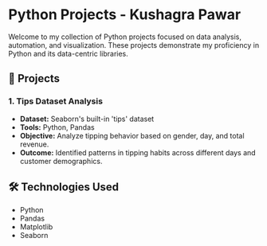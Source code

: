 # Python Projects - Kushagra Pawar

Welcome to my collection of Python projects focused on data analysis, automation, and visualization. These projects demonstrate my proficiency in Python and its data-centric libraries.

## 📁 Projects

### 1. Tips Dataset Analysis
- **Dataset:** Seaborn's built-in 'tips' dataset
- **Tools:** Python, Pandas
- **Objective:** Analyze tipping behavior based on gender, day, and total revenue.
- **Outcome:** Identified patterns in tipping habits across different days and customer demographics.

## 🛠️ Technologies Used
- Python
- Pandas
- Matplotlib
- Seaborn

